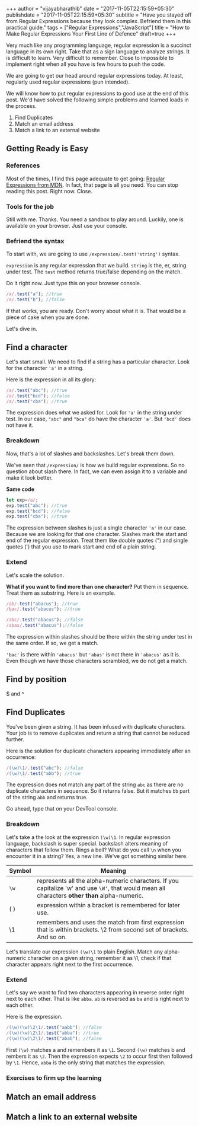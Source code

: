 +++
author = "vijayabharathib"
date = "2017-11-05T22:15:59+05:30"
publishdate = "2017-11-05T22:15:59+05:30"
subtitle = "Have you stayed off from Regular Expressions because they look complex. Befriend them in this practical guide."
tags = ["Regular Expressions","JavaScript"]
title = "How to Make Regular Expressions Your First Line of Defence"
draft=true
+++

Very much like any programming language, regular expression is a succinct language in its own right. Take that as a sign language to analyze strings. It is difficult to learn. Very difficult to remember. Close to impossible to implement right when all you have is few hours to push the code.

We are going to get our head around regular expressions today. At least, regularly used regular expressions (pun intended).

We will know how to put regular expressions to good use at the end of this post. We'd have solved the following simple problems and learned loads in the process.

1. Find Duplicates
2. Match an email address
3. Match a link to an external website

## Getting Ready is Easy

### References
Most of the times, I find this page adequate to get going: [Regular Expressions from MDN][REGEXP-MDN]. In fact, that page is all you need. You can stop reading this post. Right now. Close.

### Tools for the job

Still with me. Thanks. You need a sandbox to play around. Luckily, one is available on your browser. Just use your console.

### Befriend the syntax

To start with, we are going to use `/expression/.test('string')` syntax.

`expression` is any regular expression that we build. `string` is the, er, string under test. The `test` method returns true/false depending on the match.

Do it right now. Just type this on your browser console.

```js
/a/.test("a"); //true
/a/.test("b"); //false
```

If that works, you are ready. Don't worry about what it is. That would be a piece of cake when you are done.

Let's dive in.

## Find a character

Let's start small. We need to find if a string has a particular character. Look for the character `'a'` in a string.

Here is the expression in all its glory:
```js
/a/.test("abc"); //true
/a/.test("bcd"); //false
/a/.test("cba"); //true
```
The expression does what we asked for. Look for `'a'` in the string under test. In our case, `"abc"` and `"bca"` do have the character `'a'`. But `'bcd'` does not have it.

### Breakdown
Now, that's a lot of slashes and backslashes. Let's break them down.

We've seen that `/expression/` is how we build regular expressions. So no question about slash there. In fact, we can even assign it to a variable and make it look better.

**Same code**
```js
let exp=/a/;
exp.test("abc"); //true
exp.test("bcd"); //false
exp.test("cba"); //true
```

The expression between slashes is just a single character `'a'` in our case. Because we are looking for that one character. Slashes mark the start and end of the regular expression. Treat them like double quotes (") and single quotes (') that you use to mark start and end of a plain string.

### Extend

Let's scale the solution.

**What if you want to find more than one character?**
Put them in sequence. Treat them as substring. Here is an example.
```js
/ab/.test("abacus"); //true
/bac/.test("abacus"); //true

/abc/.test("abacus"); //false
/abas/.test("abacus");//false
```
The expression within slashes should be there within the string under test in the same order. If so, we get a match.

`'bac'` is there within `'abacus'` but `'abas'` is not there in `'abacus'` as it is. Even though we have those characters scrambled, we do not get a match.

## Find by position
$ and ^

## Find Duplicates

You've been given a string. It has been infused with duplicate characters. Your job is to remove duplicates and return a string that cannot be reduced further.

Here is the solution for duplicate characters appearing immediately after an occurrence:
```js
/(\w)\1/.test("abc"); //false
/(\w)\1/.test("abb"); //true
```

The expression does not match any part of the string `abc` as there are no duplicate characters in sequence. So it returns false. But it matches `bb` part of the string `abb` and returns true.

Go ahead, type that on your DevTool console.

### Breakdown

Let's take a the look at the expression `(\w)\1`. In regular expression language, backslash is super special. backslash alters meaning of characters that follow them. Rings a bell? What do you call `\n` when you encounter it in a string? Yes, a new line. We've got something similar here.

Symbol | Meaning
--- | ---
`\w` | represents all the alpha-numeric characters. If you capitalize 'w' and use `\W'`, that would mean all characters **other than** alpha-numeric.
( ) | expression within a bracket is remembered for later use.
\1 | remembers and uses the match from first expression that is within brackets. \2 from second set of brackets. And so on.

Let's translate our expression `(\w)\1` to plain English. Match any alpha-numeric character on a given string, remember it as \1, check if that character appears right next to the first occurrence.

### Extend

Let's say we want to find two characters appearing in reverse order right next to each other. That is like `abba`. `ab` is reversed as `ba` and is right next to each other.

Here is the expression.
```js
/(\w)(\w)\2\1/.test("aabb"); //false
/(\w)(\w)\2\1/.test("abba"); //true
/(\w)(\w)\2\1/.test("abab"); //false
```

First `(\w)` matches a and remembers it as `\1`. Second `(\w)` matches b and rembers it as `\2`. Then the expression expects `\2` to occur first then followed by `\1`. Hence, `abba` is the only string that matches the expression.

### Exercises to firm up the learning

## Match an email address

## Match a link to an external website

[REGEXP-MDN]: https://developer.mozilla.org/en-US/docs/Web/JavaScript/Guide/Regular_Expressions
